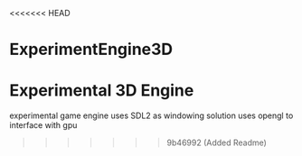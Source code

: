 <<<<<<< HEAD
# ExperimentEngine3D
Experimental 3D Engine
=======
experimental game engine
uses SDL2 as windowing solution
uses opengl to interface with gpu
>>>>>>> 9b46992 (Added Readme)
